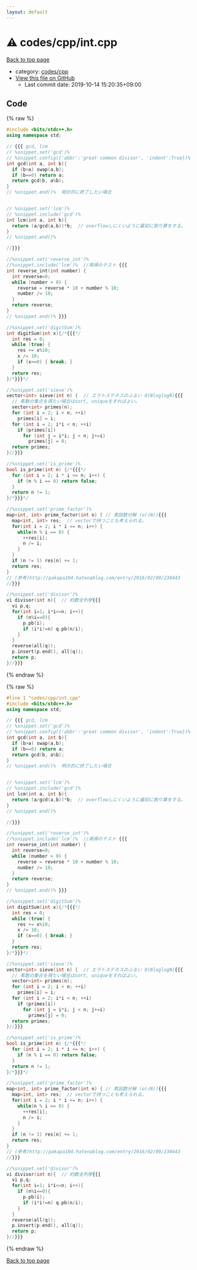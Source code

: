 ```yaml
---
layout: default
---
```


<!-- mathjax config similar to math.stackexchange -->
<script type="text/javascript" async
  src="https://cdnjs.cloudflare.com/ajax/libs/mathjax/2.7.5/MathJax.js?config=TeX-MML-AM_CHTML">
</script>
<script type="text/x-mathjax-config">
  MathJax.Hub.Config({
    TeX: { equationNumbers: { autoNumber: "AMS" }},
    tex2jax: {
      inlineMath: [ ['$','$'] ],
      processEscapes: true
    },
    "HTML-CSS": { matchFontHeight: false },
    displayAlign: "left",
    displayIndent: "2em"
  });
</script>

<script type="text/javascript" src="https://cdnjs.cloudflare.com/ajax/libs/jquery/3.4.1/jquery.min.js"></script>
<script src="https://cdn.jsdelivr.net/npm/jquery-balloon-js@1.1.2/jquery.balloon.min.js" integrity="sha256-ZEYs9VrgAeNuPvs15E39OsyOJaIkXEEt10fzxJ20+2I=" crossorigin="anonymous"></script>
<script type="text/javascript" src="../../../assets/js/copy-button.js"></script>
<link rel="stylesheet" href="../../../assets/css/copy-button.css" />


# :warning: codes/cpp/int.cpp

<a href="../../../index.html">Back to top page</a>

* category: <a href="../../../index.html#7c19064045d3d46a80d9dc742b659ff9">codes/cpp</a>
* <a href="{{ site.github.repository_url }}/blob/master/codes/cpp/int.cpp">View this file on GitHub</a>
    - Last commit date: 2019-10-14 15:20:35+09:00




## Code

<a id="unbundled"></a>
{% raw %}
```cpp
#include <bits/stdc++.h>
using namespace std;

// {{{ gcd, lcm
// %snippet.set('gcd')%
// %snippet.config({'abbr':'great common divisor', 'indent':True})%
int gcd(int a, int b){
  if (b>a) swap(a,b);
  if (b==0) return a;
  return gcd(b, a%b);
}
// %snippet.end()%  明示的に終了したい場合


// %snippet.set('lcm')%
// %snippet.include('gcd')%
int lcm(int a, int b){
  return (a/gcd(a,b))*b;  // overflowしにくいように最初に割り算をする。
}
// %snippet.end()%

//}}}

//%snippet.set('reverse_int')%
//%snippet.include('lcm')%  //再帰のテスト {{{
int reverse_int(int number) {
  int reverse=0;
  while (number > 0) {
    reverse = reverse * 10 + number % 10;
    number /= 10;
  }
  return reverse;
}
// %snippet.end()% }}}

//%snippet.set('digitSum')%
int digitSum(int x){/*{{{*/
  int res = 0;
  while (true) {
    res += x%10;
    x /= 10;
    if (x==0) { break; }
  }
  return res;
}/*}}}*/

//%snippet.set('sieve')%
vector<int> sieve(int n) {  // エラトステネスのふるい O(NloglogN){{{
  // 素数の集合を得たい場合はsort, uniqueをすればよい。
  vector<int> primes(n);
  for (int i = 2; i < n; ++i)
    primes[i] = i;
  for (int i = 2; i*i < n; ++i)
    if (primes[i])
      for (int j = i*i; j < n; j+=i)
        primes[j] = 0;
  return primes;
}//}}}

//%snippet.set('is_prime')%
bool is_prime(int n) {/*{{{*/
  for (int i = 2; i * i <= n; i++) {
    if (n % i == 0) return false;
  }
  return n != 1;
}/*}}}*/

//%snippet.set('prime_factor')%
map<int, int> prime_factor(int n) { // 素因数分解 (o(√N)){{{
  map<int, int> res;  // vectorで持つことも考えられる。
  for(int i = 2; i * i <= n; i++) {
    while(n % i == 0) {
      ++res[i];
      n /= i;
    }
  }
  if (n != 1) res[n] += 1;
  return res;
}
// (参考)http://pakapa104.hatenablog.com/entry/2016/02/09/230443
//}}}

//%snippet.set('divisor')%
vi divisor(int n){  // 約数全列挙{{{
  vi p,q;
  for(int i=1; i*i<=n; i++){
    if (n%i==0){
      p.pb(i);
      if (i*i!=n) q.pb(n/i);
    }
  }
  reverse(all(q));
  p.insert(p.end(), all(q));
  return p;
}//}}}

```
{% endraw %}

<a id="bundled"></a>
{% raw %}
```cpp
#line 1 "codes/cpp/int.cpp"
#include <bits/stdc++.h>
using namespace std;

// {{{ gcd, lcm
// %snippet.set('gcd')%
// %snippet.config({'abbr':'great common divisor', 'indent':True})%
int gcd(int a, int b){
  if (b>a) swap(a,b);
  if (b==0) return a;
  return gcd(b, a%b);
}
// %snippet.end()%  明示的に終了したい場合


// %snippet.set('lcm')%
// %snippet.include('gcd')%
int lcm(int a, int b){
  return (a/gcd(a,b))*b;  // overflowしにくいように最初に割り算をする。
}
// %snippet.end()%

//}}}

//%snippet.set('reverse_int')%
//%snippet.include('lcm')%  //再帰のテスト {{{
int reverse_int(int number) {
  int reverse=0;
  while (number > 0) {
    reverse = reverse * 10 + number % 10;
    number /= 10;
  }
  return reverse;
}
// %snippet.end()% }}}

//%snippet.set('digitSum')%
int digitSum(int x){/*{{{*/
  int res = 0;
  while (true) {
    res += x%10;
    x /= 10;
    if (x==0) { break; }
  }
  return res;
}/*}}}*/

//%snippet.set('sieve')%
vector<int> sieve(int n) {  // エラトステネスのふるい O(NloglogN){{{
  // 素数の集合を得たい場合はsort, uniqueをすればよい。
  vector<int> primes(n);
  for (int i = 2; i < n; ++i)
    primes[i] = i;
  for (int i = 2; i*i < n; ++i)
    if (primes[i])
      for (int j = i*i; j < n; j+=i)
        primes[j] = 0;
  return primes;
}//}}}

//%snippet.set('is_prime')%
bool is_prime(int n) {/*{{{*/
  for (int i = 2; i * i <= n; i++) {
    if (n % i == 0) return false;
  }
  return n != 1;
}/*}}}*/

//%snippet.set('prime_factor')%
map<int, int> prime_factor(int n) { // 素因数分解 (o(√N)){{{
  map<int, int> res;  // vectorで持つことも考えられる。
  for(int i = 2; i * i <= n; i++) {
    while(n % i == 0) {
      ++res[i];
      n /= i;
    }
  }
  if (n != 1) res[n] += 1;
  return res;
}
// (参考)http://pakapa104.hatenablog.com/entry/2016/02/09/230443
//}}}

//%snippet.set('divisor')%
vi divisor(int n){  // 約数全列挙{{{
  vi p,q;
  for(int i=1; i*i<=n; i++){
    if (n%i==0){
      p.pb(i);
      if (i*i!=n) q.pb(n/i);
    }
  }
  reverse(all(q));
  p.insert(p.end(), all(q));
  return p;
}//}}}

```
{% endraw %}

<a href="../../../index.html">Back to top page</a>

